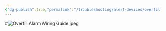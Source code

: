 ```yaml
---
{"dg-publish":true,"permalink":"/troubleshooting/alert-devices/overfill-alarm/"}
---
```


#![Overfill Alarm Wiring Guide.jpeg](/img/user/Assets/Images/Overfill%20Alarm%20Wiring%20Guide.jpeg)